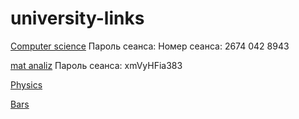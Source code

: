 # university-links
[Computer science]()
Пароль сеанса: 
Номер сеанса: 2674 042 8943

[mat analiz](https://mpei.webex.com/mpei/k2/j.php?MTID=t87df03ce65d898c9904cd2f38e1234de)
Пароль сеанса: xmVyHFia383

[Physics](https://vk.com/away.php?to=https%3A%2F%2Fmpei.webex.com%2Fmpei%2Fj.php%3FMTID%3Dmcc79a8f30ce27fa3de21a8bed29a3fbd&cc_key=)

[Bars](https://bars.mpei.ru/bars_web/ST_Part1/Main/Main?studentID=bbe190fb-580a-ec11-80d2-005056be401c)
